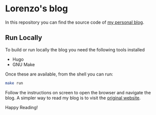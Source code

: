 # Lorenzo's blog
In this repository you can find the source code of
[my personal blog](https://blog.setale.me/).

## Run Locally
To build or run locally the blog you need the following tools installed

* Hugo
* GNU Make

Once these are available, from the shell you can run:

```bash
make run
```

Follow the instructions on screen to open the browser and navigate the blog.
A simpler way to read my blog is to visit the
[original website](https://blog.setale.me/).

Happy Reading!